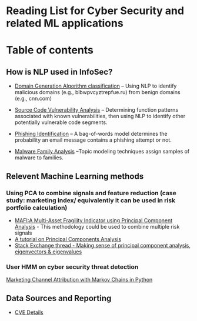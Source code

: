 # Reading List for Cyber Security and related ML applications


# Table of contents

## How is NLP used in InfoSec?
* [Domain Generation Algorithm classification](http://conferences.sigcomm.org/imc/2010/papers/p48.pdf) – Using NLP to identify malicious domains (e.g., blbwpvcyztrepfue.ru) from benign domains (e.g., cnn.com)

* [Source Code Vulnerability Analysis](https://www.usenix.org/legacy/events/woot11/tech/slides/yamaguchi.pdf) – Determining function patterns associated with known vulnerabilities, then using NLP to identify other potentially vulnerable code segments.

* [Phishing Identification](http://nlp.uned.es/~lurdes/araujo/eswa13_malicious_tweets.pdf) – A bag-of-words model determines the probability an email message contains a phishing attempt or not.

* [Malware Family Analysis](https://www.elastic.co/blog/introducing-elastic-endpoint-security) –Topic modeling techniques assign samples of malware to families.

## Relevent Machine Learning methods

### Using PCA to combine signals and feature reduction (case study: marketing index/ equivalently it can be used in risk portfolio calculation)
* [MAFI:A Multi-Asset Fragility Indicator using Principal Component Analysis](https://papers.ssrn.com/sol3/papers.cfm?abstract_id=2574252) - This methodology could be used to combine multiple risk signals
* [A tutorial on Principal Components Analysis](https://ourarchive.otago.ac.nz/bitstream/handle/10523/7534/OUCS-2002-12.pdf?sequence=1&isAllowed=y)
* [Stack Exchange thread - Making sense of principal component analysis, eigenvectors & eigenvalues](https://stats.stackexchange.com/questions/2691/making-sense-of-principal-component-analysis-eigenvectors-eigenvalues)

### User HMM on cyber security threat detection
[Marketing Channel Attribution with Markov Chains in Python](https://towardsdatascience.com/marketing-channel-attribution-with-markov-chains-in-python-part-2-the-complete-walkthrough-733c65b23323)

## Data Sources and Reporting

* [CVE Details](https://www.cvedetails.com/)
